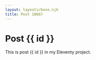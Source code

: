```yaml
---
layout: layouts/base.njk
title: Post 10667
---
```


# Post {{ id }}

This is post {{ id }} in my Eleventy project.

